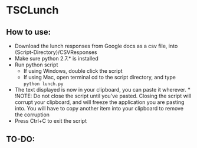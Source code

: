 TSCLunch
========
How to use:
------
* Download the lunch responses from Google docs as a csv file, into (Script-Directory)/CSVResponses
* Make sure python 2.7.* is installed
* Run python script 
  * If using Windows, double click the script
  * If using Mac, open terminal cd to the script directory, and type `python lunch.py`
* The text displayed is now in your clipboard, you can paste it wherever.    * !NOTE: Do not close the script until you've pasted.  Closing the script will corrupt your clipboard, and will freeze the application you are pasting into.  You will have to copy another item into your clipboard to remove the corruption  
* Press Ctrl+C to exit the script

TO-DO:
------
